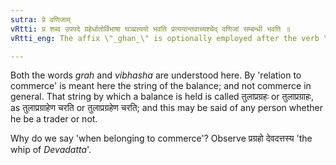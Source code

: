 ```yaml
---
sutra: प्रे वणिजाम्
vRtti: प्र शब्द उपपदे ग्रहेर्धातोर्विभाषा घञ्प्रत्ययो भवति प्रत्ययान्तवाच्यश्चेद् वणिजां सम्बन्धी भवति ॥
vRtti_eng: The affix \"_ghan_\" is optionally employed after the verb \"_grah_\" in composition with \"_pra_\", when the word so formed relates to commerce.

---
```

Both the words _grah_ and _vibhasha_ are understood here. By 'relation to commerce' is meant here the string of the balance; and not commerce in general. That string by which a balance is held is called तुलाप्रग्रहः or तुलाप्रग्राहः, as तुलाप्रग्राहेण चरति or तुलाप्रग्रहेण चरति; and this may be said of any person whether he be a trader or not.

Why do we say 'when belonging to commerce'? Observe प्रग्रहो देवदत्तस्य 'the whip of _Devadatta_'.